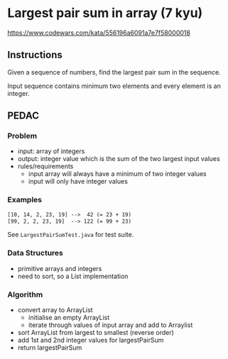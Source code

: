 # Largest pair sum in array (7 kyu)
https://www.codewars.com/kata/556196a6091a7e7f58000018

## Instructions
Given a sequence of numbers, find the largest pair sum in the sequence.

Input sequence contains minimum two elements and every element is an integer.

## PEDAC
### Problem
- input: array of integers
- output: integer value which is the sum of the two largest input values
- rules/requirements
  - input array will always have a minimum of two integer values
  - input will only have integer values

### Examples
```txt
[10, 14, 2, 23, 19] -->  42 (= 23 + 19)
[99, 2, 2, 23, 19]  --> 122 (= 99 + 23)
```

See `LargestPairSumTest.java` for test suite.

### Data Structures
- primitive arrays and integers
- need to sort, so a List implementation

### Algorithm
- convert array to ArrayList
  - initialise an empty ArrayList
  - iterate through values of input array and add to Arraylist
- sort ArrayList from largest to smallest (reverse order)
- add 1st and 2nd integer values for largestPairSum
- return largestPairSum
